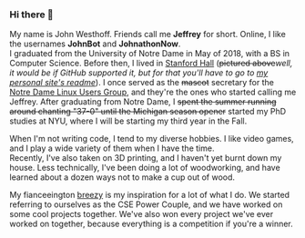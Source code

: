 ### Hi there 👋

My name is John Westhoff. Friends call me **Jeffrey** for short.
Online, I like the usernames **JohnBot** and **JohnathonNow**.<br>
I graduated from the University of Notre Dame in May of 2018, with a BS in Computer Science. Before then,
I lived in [Stanford Hall](http://www3.nd.edu/~stanford/) (<s>pictured above</s><i>well, it would be if GitHub supported it, but for that you'll have to go to <a href="https://www.johnwesthoff.com/about/">my personal site's readme</a></i>).
I once served as the <s>mascot</s> secretary for the 
[Notre Dame Linux Users Group](http://ndlug.org/), and they're
the ones who started calling me Jeffrey. After graduating from Notre Dame,
I <s>spent the summer running around chanting "37-0" until the Michigan season opener</s> started
my PhD studies at NYU, where I will be starting my third year in the Fall.

When I'm not writing code, I tend to my diverse hobbies. I like video games,
and I play a wide variety of them when I have the time.  
Recently, I've also taken on 3D printing, and I
haven't yet burnt down my house. Less technically, I've been doing a lot
of woodworking, and have learned about a dozen ways not to make a cup out
of wood.

My fianceeington [breezy](http://bashfulbytes.com/)
is my inspiration for a lot of what I do. We started referring to ourselves as
the CSE Power Couple, and we have worked on some cool projects together. We've also won every
project we've ever worked on together, because everything is a competition if you're a winner.

<!--
**JohnathonNow/JohnathonNow** is a ✨ _special_ ✨ repository because its `README.md` (this file) appears on your GitHub profile.

Here are some ideas to get you started:

- 🔭 I’m currently working on ...
- 🌱 I’m currently learning ...
- 👯 I’m looking to collaborate on ...
- 🤔 I’m looking for help with ...
- 💬 Ask me about ...
- 📫 How to reach me: ...
- 😄 Pronouns: ...
- ⚡ Fun fact: ...
-->
